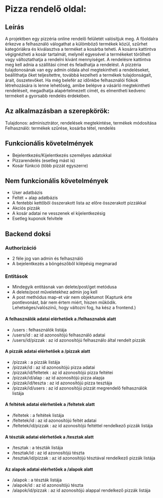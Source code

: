 # Pizza rendelő oldal:

## Leírás
A projektben egy pizzéria online rendelő felületét valósítjuk meg. A főoldalra érkezve a felhasználó válogathat a külömböző
termékek közül, szűrhet kategóriákra és kiválasztva a terméket a kosárba teheti. A kosárra kattintva végignézheti a kosár tartalmát, melynél egyesével a termékeket törölheti vagy változtathatja a rendelni kívánt mennyiséget. A rendelésre kattintva meg kell adnia a szállítási címet és feladhatja a rendelést. A pizzéria tulajdonosának van egy admin oldala ahol megtekintheti a rendeléseket, beállíthatja őket teljesítettre, továbbá kezelheti a termékek tulajdonságait, árait, összetevőket. Ha még belefér az időnkbe felhasználói fiókok létrehozására is lenne lehetőség, amibe belépve a vásárló megtekintheti rendeléseit, megadhatja alapértelmezett címét, és elmentheti kedvenc termékeit a gyorsabb rendelés érdekében.

## Az alkalmazásban a szerepkörök:
Tulajdonos: adminisztrátor, rendelések megtekintése, termékek módosítása
Felhasználó: termékek szűrése, kosárba tétel, rendelés


## Funkcionális követelmények
  * Bejelentkezés/Kijelentkezés személyes adatokkal
  * Pizzarendelés (esetleg mást is)
  * Kosár fünkció (több pizzát egyszerre)
  
## Nem funkcionális követelmények
  * User adatbázis
  * Feltét + alap adatbázis
  * A fentebbi kettőből összerakott lista az előre összerakott pizzákkal
  * Akciós pizzák
  * A kosár adatai ne vesszenek el kijelentkezésig
  * Esetleg kuponok felvitele
  
## Backend doksi
### Authorizáció
  * 2 féle jog van admin és felhasználó
  * A bejelentkezés a böngészőből kilépésig megmarad
  
### Entitások
  * Mindegyik entitásnak van delete/post/get metódusa
  * A delete/post műveletekhez admin jog kell
  * A post methódus map-et vár nem objektumot (Kaptunk érte pontlevonást, bár nem értem miért, hiszen működik. Lehetséges/valószínű, hogy változni fog, ha kész  a frontend.)
  
#### A felhasználók adatai elérhetőek a /felhasznalok alatt
  * /users : felhasználók listája
  * /users/id : az id azonosítójú felhasználó adatai
  * /users/id/pizzak : az id azonosítójú felhasználo által rendelt pizzák
  
#### A pizzák adatai elérhetőek a /pizzak alatt
  * /pizzak : a pizzák listája
  * /pizzak/id : az id azonosítójú pizza adatai
  * /pizzak/id/feltetek : az id azonosítójú pizza feltétei
  * /pizzak/id/alap : az id azonosítójú pizza alapja
  * /pizzak/id/teszta : az id azonosítójú pizza tesztája
  * /pizzak/id/users : az id azonosítójú pizzát megrendelő felhasználók listája
  
#### A feltétek adatai elérhetőek a /feltetek alatt
  * /feltetek : a feltétek listája
  * /feltetek/id : az id azonosítójú feltét adatai
  * /feltetek/id/pizzak : az id azonosítójú feltéttel rendelkező pizzák listája
  
#### A tészták adatai elérhetőek a /tesztak alatt
  * /tesztak : a tészták listája
  * /tesztak/id : az id azonosítójú tészta
  * /tesztak/id/pizzak : az id azonosítójú tésztával rendelkező pizzák listája

#### Az alapok adatai elérhetőek a /alapok alatt
  * /alapok : a tészták listája
  * /alapok/id : az id azonosítójú tészta
  * /alapok/id/pizzak : az id azonosítójú alappal rendelkező pizzák listája
